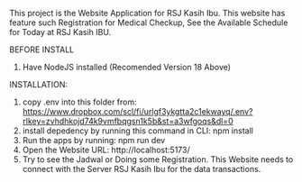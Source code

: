This project is the Website Application for RSJ Kasih Ibu. This website has feature such Registration for Medical Checkup, See the Available Schedule for Today at RSJ Kasih IBU. 

BEFORE INSTALL
1. Have NodeJS installed (Recomended Version 18 Above)

INSTALLATION:
1. copy .env into this folder from: https://www.dropbox.com/scl/fi/urlgf3ykgtta2c1ekwayq/.env?rlkey=zvhdhkojd74k9vmfbqgsn1k5b&st=a3wfgoqs&dl=0
2. install depedency by running this command in CLI: npm install
3. Run the apps by running: npm run dev
4. Open the Website URL: http://localhost:5173/
5. Try to see the Jadwal or Doing some Registration. This Website needs to connect with the Server RSJ Kasih Ibu for the data transactions.